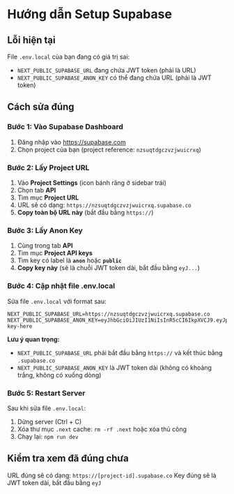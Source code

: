 # Hướng dẫn Setup Supabase

## Lỗi hiện tại
File `.env.local` của bạn đang có giá trị sai:
- `NEXT_PUBLIC_SUPABASE_URL` đang chứa JWT token (phải là URL)
- `NEXT_PUBLIC_SUPABASE_ANON_KEY` có thể đang chứa URL (phải là JWT token)

## Cách sửa đúng

### Bước 1: Vào Supabase Dashboard
1. Đăng nhập vào https://supabase.com
2. Chọn project của bạn (project reference: `nzsuqtdgczvzjwuicrxq`)

### Bước 2: Lấy Project URL
1. Vào **Project Settings** (icon bánh răng ở sidebar trái)
2. Chọn tab **API**
3. Tìm mục **Project URL** 
4. URL sẽ có dạng: `https://nzsuqtdgczvzjwuicrxq.supabase.co`
5. **Copy toàn bộ URL này** (bắt đầu bằng `https://`)

### Bước 3: Lấy Anon Key
1. Cùng trong tab **API**
2. Tìm mục **Project API keys**
3. Tìm key có label là **`anon`** hoặc **`public`**
4. **Copy key này** (sẽ là chuỗi JWT token dài, bắt đầu bằng `eyJ...`)

### Bước 4: Cập nhật file .env.local
Sửa file `.env.local` với format sau:

```env
NEXT_PUBLIC_SUPABASE_URL=https://nzsuqtdgczvzjwuicrxq.supabase.co
NEXT_PUBLIC_SUPABASE_ANON_KEY=eyJhbGciOiJIUzI1NiIsInR5cCI6IkpXVCJ9.eyJpc3MiOiJzdXBhYmFzZSIsInJlZiI6Im56c3VxdGRnY3p2emp3dWljcnhxIiwicm9sZSI6ImFub24iLCJpYXQiOjE3NjE4Nzc2OTksImV4cCI6MjA3NzQ1MzY5OX0.your-key-here
```

**Lưu ý quan trọng:**
- `NEXT_PUBLIC_SUPABASE_URL` phải bắt đầu bằng `https://` và kết thúc bằng `.supabase.co`
- `NEXT_PUBLIC_SUPABASE_ANON_KEY` là JWT token dài (không có khoảng trắng, không có xuống dòng)

### Bước 5: Restart Server
Sau khi sửa file `.env.local`:
1. Dừng server (Ctrl + C)
2. Xóa thư mục `.next` cache: `rm -rf .next` hoặc xóa thủ công
3. Chạy lại: `npm run dev`

## Kiểm tra xem đã đúng chưa
URL đúng sẽ có dạng: `https://[project-id].supabase.co`
Key đúng sẽ là JWT token dài, bắt đầu bằng `eyJ`

